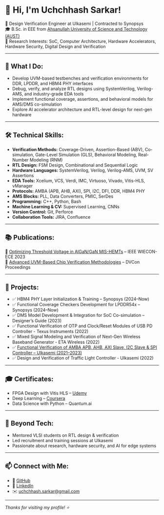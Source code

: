 # 👋 Hi, I'm Uchchhash Sarkar!

🔧 Design Verification Engineer at Ulkasemi | Contracted to Synopsys  
🎓 B.Sc. in EEE from [Ahsanullah University of Science and Technology (AUST)](https://www.aust.edu)  
🧪 Research Interests: SoC, Computer Architecture, Hardware Accelerators, Hardware Security, Digital Design and Verification

---

## 🚀 What I Do:
- Develop UVM-based testbenches and verification environments for DDR, LPDDR, and HBM4 PHY interfaces
- Debug, verify, and analyze RTL designs using SystemVerilog, Verilog-AMS, and industry-grade EDA tools
- Implement functional coverage, assertions, and behavioral models for AMS/DMS co-simulation
- Explore AI accelerator architecture and RTL-level design for next-gen hardware

---

## 🛠 Technical Skills:

- **Verification Methods:** Coverage-Driven, Assertion-Based (ABV), Co-simulation, Gate-Level Simulation (GLS), Behavioral Modeling, Real-Number Modeling (RNM)
- **RTL Design:** FSM Design, Combinational and Sequential Logic
- **Hardware Languages:** SystemVerilog, Verilog, Verilog-AMS, UVM, SV Assertions
- **EDA Tools:** Xcelium, VCS, Verdi, IMC, Virtuoso, Vivado, Vitis-HLS, vManager
- **Protocols:** AMBA (APB, AHB, AXI), SPI, I2C, DFI, DDR, HBM4 PHY
- **AMS Blocks:** PLL, Data Converters, PMIC, SerDes
- **Programming:** C++, Python, Bash
- **Machine Learning & CV:** Supervised Learning, CNNs
- **Version Control:** Git, Perforce
- **Collaboration Tools:** JIRA, Confluence
---

## 📚 Publications:

📄 [Optimizing Threshold Voltage in AlGaN/GaN MIS-HEMTs](https://doi.org/10.1109/WIECON-ECE60392.2023.10456403) – IEEE WIECON-ECE 2023  
📄 [Advanced UVM-Based Chip Verification Methodologies](https://dvcon-proceedings.org/document/advanced-uvm-based-chip-verification-methodologies-with-full-analog-functionality/) – DVCon Proceedings

---

## 💼 Projects:

- ✅ HBM4 PHY Layer Initialization & Training – Synopsys (2024–Now)
- ✅ Functional Coverage Checkers Development for LPDDR54x – Synopsys (2024–Now)
- ✅ DMS Model Development & Integration for SoC Co-simulation – Designer’s Guide (2023)
- ✅ Functional Verification of OTP and Clock/Reset Modules of USB PD Controller - Texus Instruments (2022)  
- ✅ Mixed Signal Modeling and Verification of Next-Gen Wireless Baseband Generator - ETA Wireless (2022)  
- ✅ [Functional Verification of AMBA APB, AHB, AXI Slave, I2C Slave & SPI Controller – Ulkasemi (2021–2023)](https://github.com/uchchhash/bus-protocol-verification)
- ✅ Design and Verification of Traffic Light Controller  - Ulkasemi (2022)
   
----


## 🎓 Certificates:

- FPGA Design with Vitis HLS – [Udemy](https://www.udemy.com/certificate/UC-a744befa-eacd-4a06-8bbe-269985111244/)
- Deep Learning – [Coursera](https://www.coursera.org/account/accomplishments/verify/RPZ2WWM5DNC6)
- Data Science with Python – Quantum.ai

---

## 🎤 Beyond Tech:
- Mentored VLSI students on RTL design & verification
- Led recruitment and training sessions at Ulkasemi
- Passionate about research, hardware security, and AI for edge systems

---

## 📫 Connect with Me:
- 🔗 [GitHub](https://github.com/uchchhash)
- 🔗 [LinkedIn](https://www.linkedin.com/in/uchchhash/)
- ✉️ uchchhash.sarkar@gmail.com

---

_Thanks for visiting my profile! ⭐️_
